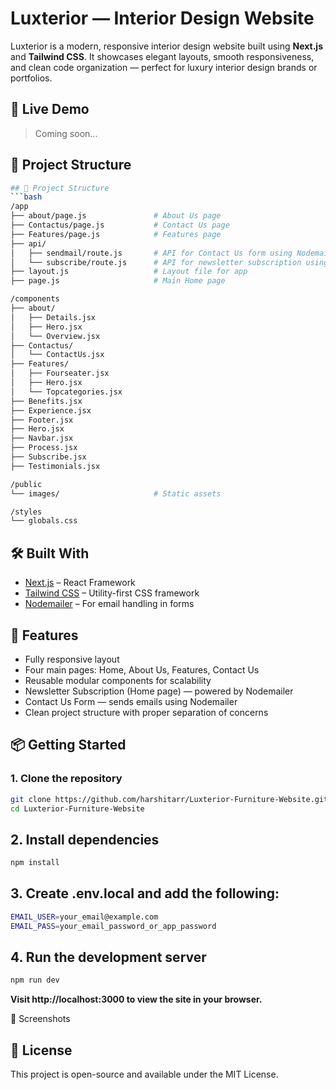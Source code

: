 # Luxterior — Interior Design Website

Luxterior is a modern, responsive interior design website built using **Next.js** and **Tailwind CSS**. It showcases elegant layouts, smooth responsiveness, and clean code organization — perfect for luxury interior design brands or portfolios.

## 🚀 Live Demo

> Coming soon...

## 📂 Project Structure
```bash
## 📂 Project Structure
```bash
/app
├── about/page.js               # About Us page
├── Contactus/page.js           # Contact Us page
├── Features/page.js            # Features page
├── api/
│   ├── sendmail/route.js       # API for Contact Us form using Nodemailer
│   └── subscribe/route.js      # API for newsletter subscription using Nodemailer
├── layout.js                   # Layout file for app
├── page.js                     # Main Home page

/components
├── about/
│   ├── Details.jsx
│   ├── Hero.jsx
│   └── Overview.jsx
├── Contactus/
│   └── ContactUs.jsx
├── Features/
│   ├── Fourseater.jsx
│   ├── Hero.jsx
│   └── Topcategories.jsx
├── Benefits.jsx
├── Experience.jsx
├── Footer.jsx
├── Hero.jsx
├── Navbar.jsx
├── Process.jsx
├── Subscribe.jsx
├── Testimonials.jsx

/public
└── images/                     # Static assets

/styles
└── globals.css
```
## 🛠️ Built With

- [Next.js](https://nextjs.org/) – React Framework  
- [Tailwind CSS](https://tailwindcss.com/) – Utility-first CSS framework  
- [Nodemailer](https://nodemailer.com/about/) – For email handling in forms


## 📧 Features
- Fully responsive layout
- Four main pages: Home, About Us, Features, Contact Us
- Reusable modular components for scalability
- Newsletter Subscription (Home page) — powered by Nodemailer
- Contact Us Form — sends emails using Nodemailer
- Clean project structure with proper separation of concerns


## 📦 Getting Started

### 1. Clone the repository

```bash
git clone https://github.com/harshitarr/Luxterior-Furniture-Website.git
cd Luxterior-Furniture-Website
```

## 2. Install dependencies
```bash
npm install
```

## 3. Create .env.local and add the following:
```bash
EMAIL_USER=your_email@example.com
EMAIL_PASS=your_email_password_or_app_password
```

## 4. Run the development server
```bash
npm run dev
```
**Visit http://localhost:3000 to view the site in your browser.**


📸 Screenshots







## 📄 License
This project is open-source and available under the MIT License.
